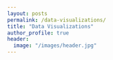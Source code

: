 ```yaml
---
layout: posts
permalink: /data-visualizations/
title: "Data Visualizations"
author_profile: true
header:
  image: "/images/header.jpg"
---
```

